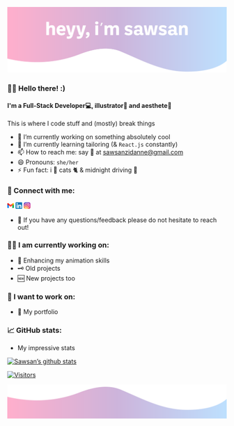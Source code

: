 ![hey there, i'm sawsan!](.\readme-assets\hello.svg)

### 🙋‍♀ Hello there! :)

#### I'm a Full-Stack Developer💻, illustrator🎨 and aesthete🎀

This is where I code stuff and (mostly) break things

- 🔭 I’m currently working on something absolutely cool
- 🌱 I’m currently learning tailoring (& `React.js` constantly) 
- 📫 How to reach me: say 👋 at [sawsanzidanne@gmail.com](mailto:sawsanzidanne@gmail.com)
- 😄 Pronouns: `she/her`
- ⚡ Fun fact: i 💖 cats 🐈 & midnight driving 🌃

### 🤝 Connect with me:

<a href="mailto:sawsanzidanne@gmail.com" target="_blank" rel="noreferrer"><img height="15" src=".\readme-assets\gmail.png" width="15"/></a>
<a href="https://linkedin.com/in/sawsan-zidanne" target="_blank" rel="noreferrer"><img height="15" src=".\readme-assets\linkedin.png" width="15"/></a>
<a href="https://www.instagram.com/sawsan.zeidan/" target="_blank" rel="noreferrer"><img height="15" src=".\readme-assets\instagram.png" width="15"/></a>

- 💬 If you have any questions/feedback please do not hesitate to reach out!

### 👩‍🎓 I am currently working on:

- 👾 Enhancing my animation skills
- 🗝 Old projects
- 🆕 New projects too

### 🔮 I want to work on:

- 🏅 My portfolio

### 📈 GitHub stats:

- My impressive stats

[![Sawsan’s github stats](https://github-readme-stats.vercel.app/api?username=szidanne)](https://github.com/szidanne)

[![Visitors](https://visitor-badge.glitch.me/badge?page_id=szidanne)](https://www.github.com/szidanne)

![Toodles!](.\readme-assets\footer.svg)